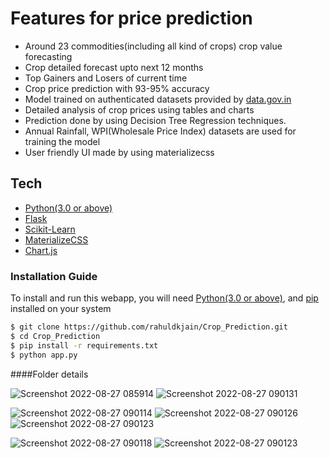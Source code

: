 
# Features for price prediction
  - Around 23 commodities(including all kind of crops) crop value forecasting
  - Crop detailed forecast upto next 12 months
  - Top Gainers and Losers of current time
  - Crop price prediction with 93-95% accuracy
  - Model trained on authenticated datasets provided by [data.gov.in](https://data.gov.in)
  - Detailed analysis of crop prices using tables and charts
  - Prediction done by using Decision Tree Regression techniques.
  - Annual Rainfall, WPI(Wholesale Price Index) datasets are used for training the model
  - User friendly UI made by using materializecss
 
## Tech
* [Python(3.0 or above)](https://www.python.org/)
* [Flask](http://flask.pocoo.org/)
* [Scikit-Learn](https://scikit-learn.org/)
* [MaterializeCSS](https://materializecss.com/)
* [Chart.js](https://www.chartjs.org/)

### Installation Guide
To install and run this webapp, you will need [Python(3.0 or above)](https://www.python.org/), and [pip](https://pypi.org/project/pip/) installed on your system
```sh
$ git clone https://github.com/rahuldkjain/Crop_Prediction.git
$ cd Crop_Prediction
$ pip install -r requirements.txt
$ python app.py
```
####Folder details

![Screenshot 2022-08-27 085914](https://user-images.githubusercontent.com/112168485/187012693-5c50599c-116a-40f7-95f9-ff95064e0d9d.jpg)
![Screenshot 2022-08-27 090131](https://user-images.githubusercontent.com/112168485/187012778-bc4475ea-db7d-434d-bb69-a3d9019d9bd0.jpg)

![Screenshot 2022-08-27 090114](https://user-images.githubusercontent.com/112168485/187012761-de4a454d-7814-49ca-bc4a-17d5d53dd581.jpg)
![Screenshot 2022-08-27 090126](https://user-images.githubusercontent.com/112168485/187012768-38dac1d0-dfd3-4048-9834-577c30fbb871.jpg)
![Screenshot 2022-08-27 090123](https://user-images.githubusercontent.com/112168485/187012769-1cccdd83-bdcb-485a-8afa-a3a19ab7cd58.jpg)

![Screenshot 2022-08-27 090118](https://user-images.githubusercontent.com/112168485/187012763-d12dddb2-287c-4b89-9218-e155cd4f857d.jpg)
![Screenshot 2022-08-27 090123](https://user-images.githubusercontent.com/112168485/187012764-1fce9449-1819-4b59-b9dd-0bde9d55756a.jpg)
